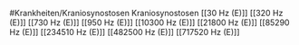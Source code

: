 #Krankheiten/Kraniosynostosen
Kraniosynostosen
[[30 Hz (E)]]
[[320 Hz (E)]]
[[730 Hz (E)]]
[[950 Hz (E)]]
[[10300 Hz (E)]]
[[21800 Hz (E)]]
[[85290 Hz (E)]]
[[234510 Hz (E)]]
[[482500 Hz (E)]]
[[717520 Hz (E)]]